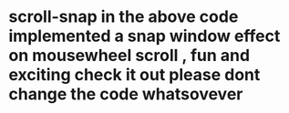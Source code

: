 # scroll-snap in the above code implemented a snap window effect on mousewheel scroll , fun and exciting check it out please dont change the code whatsovever
